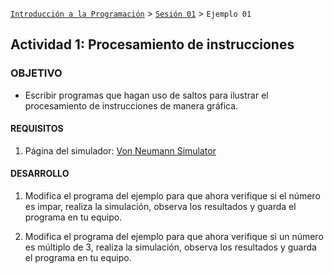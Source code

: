 [`Introducción a la Programación`](../../README.md) > [`Sesión 01`](../README.md) > `Ejemplo 01`

## Actividad 1: Procesamiento de instrucciones

### OBJETIVO

- Escribir programas que hagan uso de saltos para ilustrar el procesamiento de instrucciones de manera gráfica.

#### REQUISITOS

1. Página del simulador: [Von Neumann Simulator](http://vnsimulator.altervista.org/)

#### DESARROLLO

1. Modifica el programa del ejemplo para que ahora verifique si el número es impar, realiza la simulación, observa los resultados y guarda el programa en tu equipo.

2. Modifica el programa del ejemplo para que ahora verifique si un número es múltiplo de 3, realiza la simulación, observa los resultados y guarda el programa en tu equipo.
